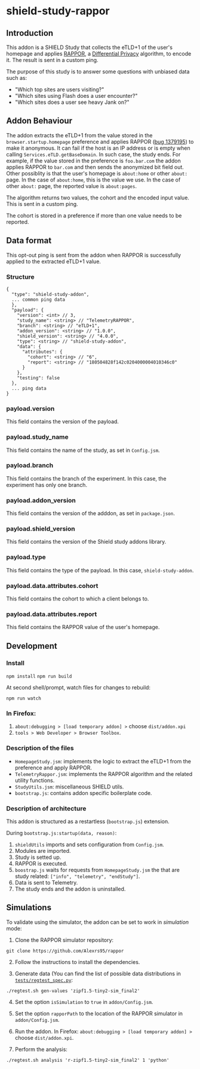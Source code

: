 # shield-study-rappor

## Introduction
This addon is a SHIELD Study that collects the eTLD+1 of the user's homepage
and applies [RAPPOR](https://static.googleusercontent.com/media/research.google.com/en//pubs/archive/42852.pdf),
a [Differential Privacy](https://en.wikipedia.org/wiki/Differential_privacy) algorithm, to encode it.
The result is sent in a custom ping.

The purpose of this study is to answer some questions with unbiased data such as:

- "Which top sites are users visiting?"
- "Which sites using Flash does a user encounter?"
- "Which sites does a user see heavy Jank on?" 

## Addon Behaviour
The addon extracts the eTLD+1 from the value stored in the `browser.startup.homepage` 
preference and applies RAPPOR ([bug 1379195](https://bugzilla.mozilla.org/show_bug.cgi?id=1379195)) to make it anonymous. 
It can fail if the host is an IP address or is empty when calling `Services.eTLD.getBaseDomain`.
In such case, the study ends. For example, if the value stored in the preference is `foo.bar.com` 
the addon applies RAPPOR to `bar.com` and then sends the anonymized bit field out.
Other possiblity is that the user's homepage is `about:home` or other `about:` page.
In the case of `about:home`, this is the value we use. In the case of other `about:`
page, the reported value is `about:pages`.

The algorithm returns two values, the cohort and the encoded input value. This is sent
in a custom ping.

The cohort is stored in a preference if more than one value needs to be reported.

## Data format
This opt-out ping is sent from the addon when RAPPOR is successfully applied to the extracted eTLD+1 value.

### Structure

```JS
{
  "type": "shield-study-addon",
  ... common ping data
  },
  "payload": {
    "version": <int> // 3,
    "study_name": <string> // "TelemetryRAPPOR",
    "branch": <string> // "eTLD+1",
    "addon_version": <string> // "1.0.0",
    "shield_version": <string> // "4.0.0",
    "type": <string> // "shield-study-addon",
    "data": {
      "attributes": {
        "cohort": <string> // "6",
        "report": <string> // "180504828f142c0204000004010346c0"
      }
    },
    "testing": false
  },
  ... ping data
}
```

### payload.version
This field contains the version of the payload.

### payload.study_name
This field contains the name of the study, as set in `Config.jsm`.

### payload.branch
This field contains the branch of the experiment. In this case,
the experiment has only one branch.

### payload.addon_version
This field contains the version of the adddon, as set in `package.json`.

### payload.shield_version
This field contains the version of the Shield study addons library.

### payload.type
This field contains the type of the payload. In this case, 
`shield-study-addon`.

### payload.data.attributes.cohort
This field contains the cohort to which a client belongs to.

### payload.data.attributes.report
This field contains the RAPPOR value of the user's homepage.

## Development

### Install

`npm install`
`npm run build`

At second shell/prompt, watch files for changes to rebuild:

`npm run watch`


### In Firefox:

1. `about:debugging > [load temporary addon] >` choose `dist/addon.xpi`
2. `tools > Web Developer > Browser Toolbox`.

### Description of the files

- `HomepageStudy.jsm`: implements the logic to extract the eTLD+1 from the preference and apply RAPPOR.
- `TelemetryRappor.jsm`: implements the RAPPOR algorithm and the related utility functions.
- `StudyUtils.jsm`: miscellaneous SHIELD utils.
- `bootstrap.js`: contains addon specific boilerplate code.

### Description of architecture

This addon is structured as a restartless (`bootstrap.js`) extension.

During `bootstrap.js:startup(data, reason)`:

1. `shieldUtils` imports and sets configuration from `Config.jsm`.
2. Modules are imported.
3. Study is setted up.
4. RAPPOR is executed.
4. `boostrap.js` waits for requests from `HomepageStudy.jsm` the that 
are study related:  `["info", "telemetry", "endStudy"]`.
5. Data is sent to Telemetry.
7. The study ends and the addon is uninstalled.

## Simulations
To validate using the simulator, the addon can be set to work in *simulation* mode:
1. Clone the RAPPOR simulator repository:

```git clone https://github.com/Alexrs95/rappor```

2. Follow the instructions to install the dependencies.

3. Generate data (You can find the list of possible data distributions in [`tests/regtest_spec.py`](https://github.com/Alexrs95/rappor/blob/master/tests/regtest_spec.py):

```./regtest.sh gen-values 'zipf1.5-tiny2-sim_final2'```

4. Set the option `isSimulation` to `true` in `addon/Config.jsm`.

5. Set the option `rapporPath` to the location of the RAPPOR simulator in `addon/Config.jsm`.

6. Run the addon. In Firefox: `about:debugging > [load temporary addon] >` choose `dist/addon.xpi`.

7. Perform the analysis:

```./regtest.sh analysis 'r-zipf1.5-tiny2-sim_final2' 1 'python'```

